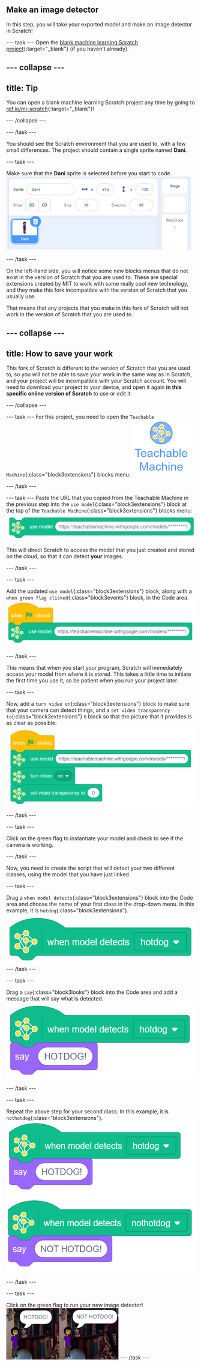 ## Make an image detector

In this step, you will take your exported model and make an image detector in Scratch!

--- task ---
Open the [blank machine learning Scratch project](http://rpf.io/ml-scratch){:target="_blank"} (if you haven't already).

--- collapse ---
---
title: Tip
---
You can open a blank machine learning Scratch project any time by going to [rpf.io/ml-scratch](http://rpf.io/ml-scratch){:target="_blank"}!

--- /collapse ---

--- /task ---

You should see the Scratch environment that you are used to, with a few small differences. The project should contain a single sprite named **Dani**.

--- task ---

Make sure that the **Dani** sprite is selected before you start to code.
![The Dani sprite selected in the Sprite list.](images/Dani.png)

--- /task ---

On the left-hand side, you will notice some new blocks menus that do not exist in the version of Scratch that you are used to. These are special extensions created by MIT to work with some really cool new technology, and they make this fork incompatible with the version of Scratch that you usually use.

That means that any projects that you make in this fork of Scratch will not work in the version of Scratch that you are used to.

--- collapse ---
---
title: How to save your work
---
This fork of Scratch is different to the version of Scratch that you are used to, so you will not be able to save your work in the same way as in Scratch, and your project will be incompatible with your Scratch account. You will need to download your project to your device, and open it again **in this specific online version of Scratch** to use or edit it.

--- /collapse ---

--- task ---
For this project, you need to open the `Teachable Machine`{:class="block3extensions"} blocks menu:
![The 'Teachable Machine' blocks menu icon.](images/tm_menu.png)

--- /task ---

--- task ---
Paste the URL that you copied from the Teachable Machine in the previous step into the `use model`{:class="block3extensions"} block at the top of the `Teachable Machine`{:class="block3extensions"} blocks menu:
![The 'use model' block containing the copied URL of the Teachable Machine model as the insert.](images/usemodelblock.png)

This will direct Scratch to access the model that you just created and stored on the cloud, so that it can detect **your** images.

--- /task ---

--- task ---

Add the updated `use model`{:class="block3extensions"} block, along with a `when green flag clicked`{:class="block3events"} block, in the Code area.
![The first script blocks in the project — 'when green flag clicked' + 'use model'.](images/script1.png)

--- /task ---

This means that when you start your program, Scratch will immediately access your model from where it is stored. This takes a little time to initiate the first time you use it, so be patient when you run your project later.

--- task ---

Now, add a `turn video on`{:class="block3extensions"} block to make sure that your camera can detect things, and a `set video transparency to`{:class="block3extensions"} `0` block so that the picture that it provides is as clear as possible:
![The updated script which contains a turn video on block and a set video transparency to zero block.](images/script2.png)

--- /task ---

--- task ---

Click on the green flag to instantiate your model and check to see if the camera is working.

--- /task ---

Now, you need to create the script that will detect your two different classes, using the model that you have just linked.

--- task ---

Drag a `when model detects`{:class="block3extensions"} block into the Code area and choose the name of your first class in the drop-down menu. In this example, it is `hotdog`{:class="block3extensions"}.
![The 'when model detects (hotdog)' block.](images/script3.png)
--- /task ---

--- task ---

Drag a `say`{:class="block3looks"} block into the Code area and add a message that will say what is detected.
![The script blocks 'when model detects(hotdog)' + 'say(HOTDOG!)'](images/script4.png)

--- /task ---

--- task ---

Repeat the above step for your second class. In this example, it is `nothotdog`{:class="block3extensions"}.
![The script blocks 'when model detects(nothotdog)' + 'say(NOT HOTDOG!)'](images/script5.png)

--- /task ---

--- task ---

Click on the green flag to run your new image detector!
![The running program.](images/running.png)
--- /task ---
